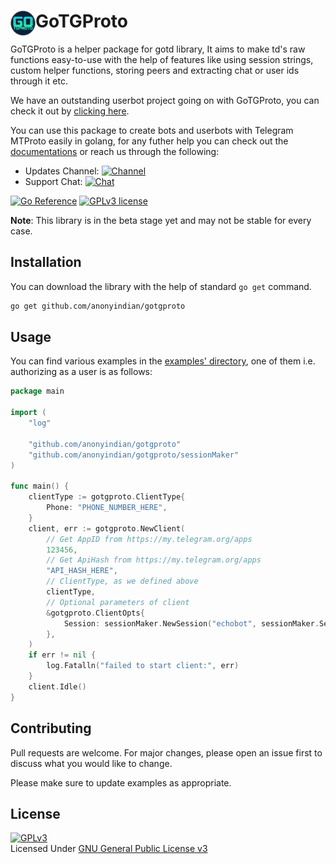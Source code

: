 # <a href="https://github.com/anonyindian/gotgproto"><img src="./gotgproto.png" width="40px" align="left"></img></a> GoTGProto
GoTGProto is a helper package for gotd library, It aims to make td's raw functions easy-to-use with the help of features like using session strings, custom helper functions, storing peers and extracting chat or user ids through it etc.

We have an outstanding userbot project going on with GoTGProto, you can check it out by [clicking here](https://github.com/GigaUserbot/GIGA). 

You can use this package to create bots and userbots with Telegram MTProto easily in golang, for any futher help you can check out the [documentations](https://pkg.go.dev/github.com/anonyindian/gotgproto) or reach us through the following:
- Updates Channel: [![Channel](https://img.shields.io/badge/GoTGProto-Channel-dark)](https://telegram.me/gotgproto)
- Support Chat: [![Chat](https://img.shields.io/badge/GoTGProto-Support%20Chat-red)](https://telegram.me/gotgprotochat)

[![Go Reference](https://pkg.go.dev/badge/github.com/anonyindian/gotgproto.svg)](https://pkg.go.dev/github.com/anonyindian/gotgproto) [![GPLv3 license](https://img.shields.io/badge/License-GPLv3-blue.svg)](http://perso.crans.org/besson/LICENSE.html)

**Note**: This library is in the beta stage yet and may not be stable for every case.

## Installation
You can download the library with the help of standard `go get` command.

```bash
go get github.com/anonyindian/gotgproto
```

## Usage
You can find various examples in the [examples' directory](./examples/), one of them i.e. authorizing as a user is as follows:
```go
package main

import (
	"log"
	
	"github.com/anonyindian/gotgproto"
	"github.com/anonyindian/gotgproto/sessionMaker"
)

func main() {
	clientType := gotgproto.ClientType{
		Phone: "PHONE_NUMBER_HERE",
	}
	client, err := gotgproto.NewClient(
		// Get AppID from https://my.telegram.org/apps
		123456,
		// Get ApiHash from https://my.telegram.org/apps
		"API_HASH_HERE",
		// ClientType, as we defined above
		clientType,
		// Optional parameters of client
		&gotgproto.ClientOpts{
			Session: sessionMaker.NewSession("echobot", sessionMaker.Session),
		},
	)
	if err != nil {
		log.Fatalln("failed to start client:", err)
	}
	client.Idle()
}
```

## Contributing
Pull requests are welcome. For major changes, please open an issue first to discuss what you would like to change.

Please make sure to update examples as appropriate.

## License
[![GPLv3](https://www.gnu.org/graphics/gplv3-127x51.png)](https://www.gnu.org/licenses/gpl-3.0.en.html)
<br>Licensed Under <a href="https://www.gnu.org/licenses/gpl-3.0.en.html">GNU General Public License v3</a>
